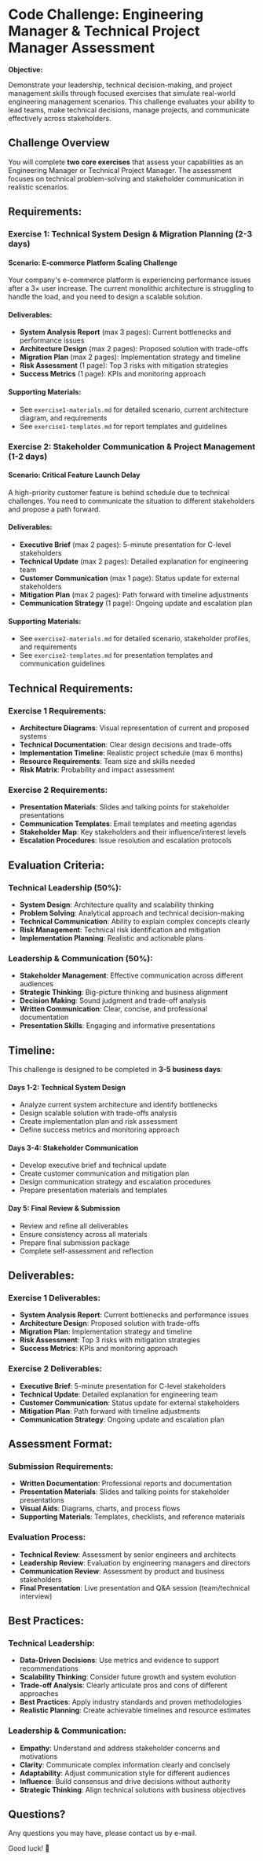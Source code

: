 # Code Challenge: Engineering Manager & Technical Project Manager Assessment

**Objective:**

Demonstrate your leadership, technical decision-making, and project management skills through focused exercises that simulate real-world engineering management scenarios. This challenge evaluates your ability to lead teams, make technical decisions, manage projects, and communicate effectively across stakeholders.

## Challenge Overview

You will complete **two core exercises** that assess your capabilities as an Engineering Manager or Technical Project Manager. The assessment focuses on technical problem-solving and stakeholder communication in realistic scenarios.

## Requirements:

### Exercise 1: Technical System Design & Migration Planning (2-3 days)

#### Scenario: E-commerce Platform Scaling Challenge
Your company's e-commerce platform is experiencing performance issues after a 3× user increase. The current monolithic architecture is struggling to handle the load, and you need to design a scalable solution.

#### Deliverables:
- **System Analysis Report** (max 3 pages): Current bottlenecks and performance issues
- **Architecture Design** (max 2 pages): Proposed solution with trade-offs
- **Migration Plan** (max 2 pages): Implementation strategy and timeline
- **Risk Assessment** (1 page): Top 3 risks with mitigation strategies
- **Success Metrics** (1 page): KPIs and monitoring approach

#### Supporting Materials:
- See `exercise1-materials.md` for detailed scenario, current architecture diagram, and requirements
- See `exercise1-templates.md` for report templates and guidelines

### Exercise 2: Stakeholder Communication & Project Management (1-2 days)

#### Scenario: Critical Feature Launch Delay
A high-priority customer feature is behind schedule due to technical challenges. You need to communicate the situation to different stakeholders and propose a path forward.

#### Deliverables:
- **Executive Brief** (max 2 pages): 5-minute presentation for C-level stakeholders
- **Technical Update** (max 2 pages): Detailed explanation for engineering team
- **Customer Communication** (max 1 page): Status update for external stakeholders
- **Mitigation Plan** (max 2 pages): Path forward with timeline adjustments
- **Communication Strategy** (1 page): Ongoing update and escalation plan

#### Supporting Materials:
- See `exercise2-materials.md` for detailed scenario, stakeholder profiles, and requirements
- See `exercise2-templates.md` for presentation templates and communication guidelines

## Technical Requirements:

### Exercise 1 Requirements:
- **Architecture Diagrams**: Visual representation of current and proposed systems
- **Technical Documentation**: Clear design decisions and trade-offs
- **Implementation Timeline**: Realistic project schedule (max 6 months)
- **Resource Requirements**: Team size and skills needed
- **Risk Matrix**: Probability and impact assessment

### Exercise 2 Requirements:
- **Presentation Materials**: Slides and talking points for stakeholder presentations
- **Communication Templates**: Email templates and meeting agendas
- **Stakeholder Map**: Key stakeholders and their influence/interest levels
- **Escalation Procedures**: Issue resolution and escalation protocols

## Evaluation Criteria:

### Technical Leadership (50%):
- **System Design**: Architecture quality and scalability thinking
- **Problem Solving**: Analytical approach and technical decision-making
- **Technical Communication**: Ability to explain complex concepts clearly
- **Risk Management**: Technical risk identification and mitigation
- **Implementation Planning**: Realistic and actionable plans

### Leadership & Communication (50%):
- **Stakeholder Management**: Effective communication across different audiences
- **Strategic Thinking**: Big-picture thinking and business alignment
- **Decision Making**: Sound judgment and trade-off analysis
- **Written Communication**: Clear, concise, and professional documentation
- **Presentation Skills**: Engaging and informative presentations

## Timeline:

This challenge is designed to be completed in **3-5 business days**:

#### **Days 1-2: Technical System Design**
- Analyze current system architecture and identify bottlenecks
- Design scalable solution with trade-offs analysis
- Create implementation plan and risk assessment
- Define success metrics and monitoring approach

#### **Days 3-4: Stakeholder Communication**
- Develop executive brief and technical update
- Create customer communication and mitigation plan
- Design communication strategy and escalation procedures
- Prepare presentation materials and templates

#### **Day 5: Final Review & Submission**
- Review and refine all deliverables
- Ensure consistency across all materials
- Prepare final submission package
- Complete self-assessment and reflection

## Deliverables:

### Exercise 1 Deliverables:
- **System Analysis Report**: Current bottlenecks and performance issues
- **Architecture Design**: Proposed solution with trade-offs
- **Migration Plan**: Implementation strategy and timeline
- **Risk Assessment**: Top 3 risks with mitigation strategies
- **Success Metrics**: KPIs and monitoring approach

### Exercise 2 Deliverables:
- **Executive Brief**: 5-minute presentation for C-level stakeholders
- **Technical Update**: Detailed explanation for engineering team
- **Customer Communication**: Status update for external stakeholders
- **Mitigation Plan**: Path forward with timeline adjustments
- **Communication Strategy**: Ongoing update and escalation plan

## Assessment Format:

### Submission Requirements:
- **Written Documentation**: Professional reports and documentation
- **Presentation Materials**: Slides and talking points for stakeholder presentations
- **Visual Aids**: Diagrams, charts, and process flows
- **Supporting Materials**: Templates, checklists, and reference materials

### Evaluation Process:
- **Technical Review**: Assessment by senior engineers and architects
- **Leadership Review**: Evaluation by engineering managers and directors
- **Communication Review**: Assessment by product and business stakeholders
- **Final Presentation**: Live presentation and Q&A session (team/technical interview)

## Best Practices:

### Technical Leadership:
- **Data-Driven Decisions**: Use metrics and evidence to support recommendations
- **Scalability Thinking**: Consider future growth and system evolution
- **Trade-off Analysis**: Clearly articulate pros and cons of different approaches
- **Best Practices**: Apply industry standards and proven methodologies
- **Realistic Planning**: Create achievable timelines and resource estimates

### Leadership & Communication:
- **Empathy**: Understand and address stakeholder concerns and motivations
- **Clarity**: Communicate complex information clearly and concisely
- **Adaptability**: Adjust communication style for different audiences
- **Influence**: Build consensus and drive decisions without authority
- **Strategic Thinking**: Align technical solutions with business objectives

## Questions?

Any questions you may have, please contact us by e-mail.

Good luck! 🚀
